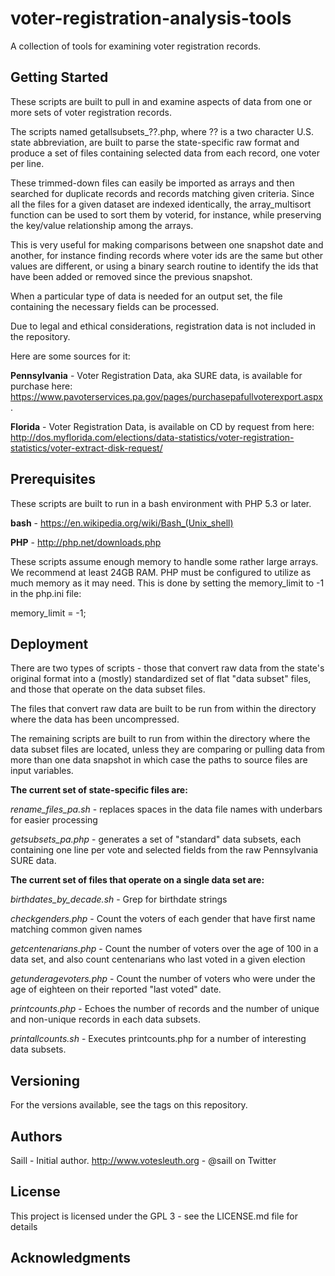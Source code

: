 # voter-registration-analysis-tools
A collection of tools for examining voter registration records.

## Getting Started
These scripts are built to pull in and examine aspects of data from one or more sets of voter registration records.

The scripts named getallsubsets_??.php, where ?? is a two character U.S. state abbreviation, are built to parse the state-specific raw format and produce a set of files containing selected data from each record, one voter per line.

These trimmed-down files can easily be imported as arrays and then searched for duplicate records and records matching given criteria. Since all the files for a given dataset are indexed identically, the array_multisort function can be used to sort them by voterid, for instance, while preserving the key/value relationship among the arrays.

This is very useful for making comparisons between one snapshot date and another, for instance finding records where voter ids are the same but other values are different, or using a binary search routine to identify the ids that have been added or removed since the previous snapshot.

When a particular type of data is needed for an output set, the file containing the necessary fields can be processed.

Due to legal and ethical considerations, registration data is not included in the repository.

Here are some sources for it:

**Pennsylvania**  - Voter Registration Data, aka SURE data, is available for purchase here: https://www.pavoterservices.pa.gov/pages/purchasepafullvoterexport.aspx. 

**Florida** - Voter Registration Data, is available on CD by request from here: 
http://dos.myflorida.com/elections/data-statistics/voter-registration-statistics/voter-extract-disk-request/


## Prerequisites
These scripts are built to run in a bash environment with PHP 5.3 or later.

**bash** - https://en.wikipedia.org/wiki/Bash_(Unix_shell)

**PHP** - http://php.net/downloads.php


These scripts assume enough memory to handle some rather large arrays. We recommend at least 24GB RAM. PHP must be configured to utilize as much memory as it may need. This is done by setting the memory_limit to -1 in the php.ini file:

memory_limit = -1;


## Deployment
There are two types of scripts - those that convert raw data from the state's original format into a (mostly) standardized set of flat "data subset" files, and those that operate on the data subset files.

The files that convert raw data are built to be run from within the directory where the data has been uncompressed.

The remaining scripts are built to run from within the directory where the data subset files are located, unless they are comparing or pulling data from more than one data snapshot in which case the paths to source files are input variables.

**The current set of state-specific files are:**

*rename_files_pa.sh* - replaces spaces in the data file names with underbars for easier processing

*getsubsets_pa.php* - generates a set of "standard" data subsets, each containing one line per vote and selected fields from the raw Pennsylvania SURE data.


**The current set of files that operate on a single data set are:**

*birthdates_by_decade.sh* - Grep for birthdate strings

*checkgenders.php* - Count the voters of each gender that have first name matching common given names

*getcentenarians.php* - Count the number of voters over the age of 100 in a data set, and also count centenarians who last voted in a given election

*getunderagevoters.php* - Count the number of voters who were under the age of eighteen on their reported "last voted" date.

*printcounts.php* - Echoes the number of records and the number of unique and non-unique records in each data subsets.

*printallcounts.sh* - Executes printcounts.php for a number of interesting data subsets.


## Versioning
For the versions available, see the tags on this repository.

## Authors
Saill - Initial author. http://www.votesleuth.org  - @saill on Twitter

## License
This project is licensed under the GPL 3 - see the LICENSE.md file for details

## Acknowledgments

